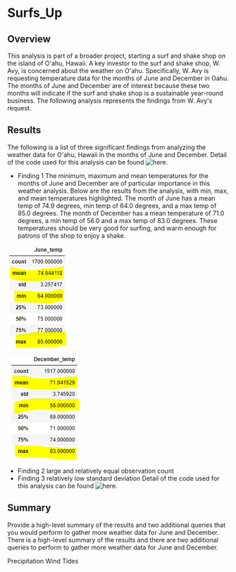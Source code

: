 # Surfs_Up

## Overview

This analysis is part of a broader project, starting a surf and shake shop on the island of O'ahu, Hawaii. A key investor to the surf and shake shop, W. Avy, is concerned about the weather on O'ahu. Specifically, W. Avy is requesting temperature data for the months of June and December in Oahu. The months of June and December are of interest because these two months will indicate if the surf and shake shop is a sustainable year-round business. The following analysis represents the findings from W. Avy's request.

## Results

The following is a list of three significant findings from analyzing the weather data for O'ahu, Hawaii in the months of June and December. Detail of the code used for this analysis can be found
![here.](/SurfsUp_Challenge.ipynb)

* Finding 1
The minimum, maximum and mean temperatures for the months of June and December are of particular importance in this weather analysis. Below are the results from the analysis, with min, max, and mean temperatures highlighted. The month of June has a mean temp of 74.9 degrees, min temp of 64.0 degrees, and a max temp of 85.0 degrees. The month of December has a mean temperature of 71.0 degrees, a min temp of 56.0 and a max temp of 83.0 degrees. These temperatures should be very good for surfing, and warm enough for patrons of the shop to enjoy a shake.

![june_mean](/Resources/june_temp_mean.png)

![dec_mean](/Resources/dec_temp_mean.png)


* Finding 2
large and relatively equal observation count
* Finding 3
relatively low standard deviation
Detail of the code used for this analysis can be found
![here.](/SurfsUp_Challenge.ipynb)

## Summary

Provide a high-level summary of the results and two additional queries that you would perform to gather more weather data for June and December.
There is a high-level summary of the results and there are two additional queries to perform to gather more weather data for June and December.

Precipitation
Wind
Tides
